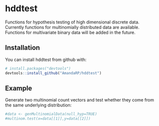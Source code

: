 
<!-- README.md is generated from README.Rmd. Please edit that file -->
hddtest
=======

Functions for hypothesis testing of high dimensional discrete data. Currently functions for multinomially distributed data are available. Functions for multivariate binary data will be added in the future.

Installation
------------

You can install hddtest from github with:

``` r
# install.packages("devtools")
devtools::install_github("AmandaRP/hddtest")
```

Example
-------

Generate two multinomial count vectors and test whether they come from the same underlying distribution:

``` r
#data <- genMultinomialData(null_hyp=TRUE)
#multinom.test(x=data[[1]],y=data[[2]])
```
